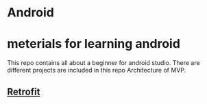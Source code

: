 # Android
<h1>meterials for learning android</h1>
<p>
This repo contains all about a beginner for android studio.
There are different projects are included in this repo
Architecture of MVP.</p>
<h2><a href="https://square.github.io/retrofit/">Retrofit</a></h2>
